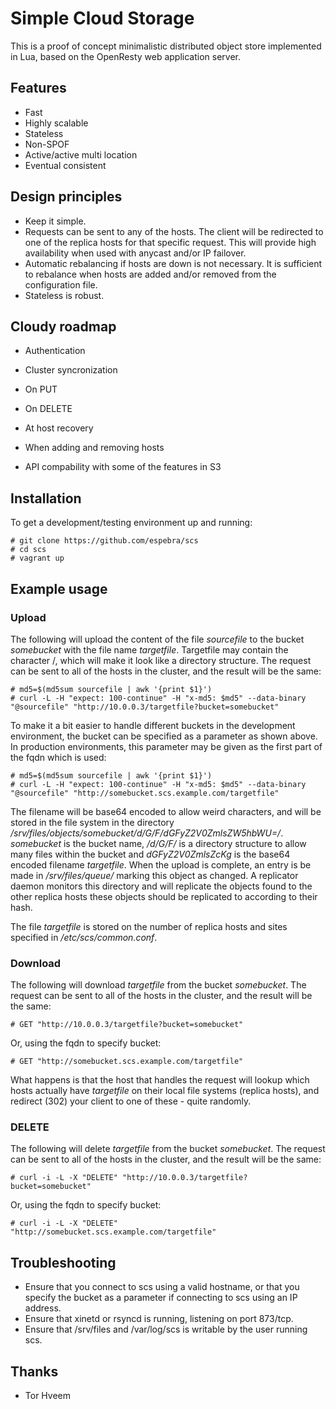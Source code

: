 # Simple Cloud Storage

This is a proof of concept minimalistic distributed object store implemented in
Lua, based on the OpenResty web application server. 

## Features

* Fast
* Highly scalable
* Stateless
* Non-SPOF
* Active/active multi location
* Eventual consistent

## Design principles

* Keep it simple.
* Requests can be sent to any of the hosts. The client will be redirected to one of the replica hosts for that specific request. This will provide high availability when used with anycast and/or IP failover.
* Automatic rebalancing if hosts are down is not necessary. It is sufficient to rebalance when hosts are added and/or removed from the configuration file.
* Stateless is robust.

## Cloudy roadmap

* Authentication
* Cluster syncronization

 * On PUT
 * On DELETE
 * At host recovery
 * When adding and removing hosts

* API compability with some of the features in S3

## Installation

To get a development/testing environment up and running:

    # git clone https://github.com/espebra/scs
    # cd scs
    # vagrant up

## Example usage

### Upload

The following will upload the content of the file *sourcefile* to the bucket *somebucket* with the file name *targetfile*. Targetfile may contain the character /, which will make it look like a directory structure. The request can be sent to all of the hosts in the cluster, and the result will be the same:

    # md5=$(md5sum sourcefile | awk '{print $1}')
    # curl -L -H "expect: 100-continue" -H "x-md5: $md5" --data-binary "@sourcefile" "http://10.0.0.3/targetfile?bucket=somebucket"

To make it a bit easier to handle different buckets in the development environment, the bucket can be specified as a parameter as shown above. In production environments, this parameter may be given as the first part of the fqdn which is used:

    # md5=$(md5sum sourcefile | awk '{print $1}')
    # curl -L -H "expect: 100-continue" -H "x-md5: $md5" --data-binary "@sourcefile" "http://somebucket.scs.example.com/targetfile"

The filename will be base64 encoded to allow weird characters, and will be stored in the file system in the directory */srv/files/objects/somebucket/d/G/F/dGFyZ2V0ZmlsZW5hbWU=/*. *somebucket* is the bucket name, */d/G/F/* is a directory structure to allow many files within the bucket and *dGFyZ2V0ZmlsZcKg* is the base64 encoded filename *targetfile*. When the upload is complete, an entry is be made in */srv/files/queue/* marking this object as changed. A replicator daemon monitors this directory and will replicate the objects found to the other replica hosts these objects should be replicated to according to their hash.

The file *targetfile* is stored on the number of replica hosts and sites specified in */etc/scs/common.conf*. 

### Download

The following will download *targetfile* from the bucket *somebucket*. The request can be sent to all of the hosts in the cluster, and the result will be the same:

    # GET "http://10.0.0.3/targetfile?bucket=somebucket"

Or, using the fqdn to specify bucket:

    # GET "http://somebucket.scs.example.com/targetfile"

What happens is that the host that handles the request will lookup which hosts actually have *targetfile* on their local file systems (replica hosts), and redirect (302) your client to one of these - quite randomly.

### DELETE

The following will delete *targetfile* from the bucket *somebucket*. The request can be sent to all of the hosts in the cluster, and the result will be the same:

    # curl -i -L -X "DELETE" "http://10.0.0.3/targetfile?bucket=somebucket"

Or, using the fqdn to specify bucket:

    # curl -i -L -X "DELETE" "http://somebucket.scs.example.com/targetfile"

## Troubleshooting

* Ensure that you connect to scs using a valid hostname, or that you specify the bucket as a parameter if connecting to scs using an IP address.
* Ensure that xinetd or rsyncd is running, listening on port 873/tcp.
* Ensure that /srv/files and /var/log/scs is writable by the user running scs.

## Thanks

* Tor Hveem

